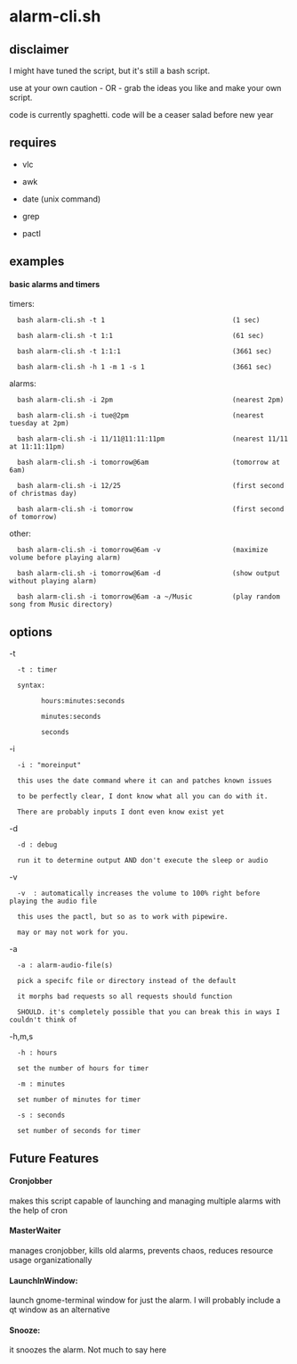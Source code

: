 # alarm-cli.sh

## disclaimer
I might have tuned the script, but it's still a bash script.

use at your own caution - OR - grab the ideas you like and make your own script. 

code is currently spaghetti. code will be a ceaser salad before new year

## requires
- vlc

- awk

- date (unix command)

- grep

- pactl

## examples
#### basic alarms and timers
timers: 

      bash alarm-cli.sh -t 1                                (1 sec)

      bash alarm-cli.sh -t 1:1                              (61 sec)

      bash alarm-cli.sh -t 1:1:1                            (3661 sec)
            
      bash alarm-cli.sh -h 1 -m 1 -s 1                      (3661 sec)

alarms:

      bash alarm-cli.sh -i 2pm                              (nearest 2pm)
      
      bash alarm-cli.sh -i tue@2pm                          (nearest tuesday at 2pm)

      bash alarm-cli.sh -i 11/11@11:11:11pm                 (nearest 11/11 at 11:11:11pm)
      
      bash alarm-cli.sh -i tomorrow@6am                     (tomorrow at 6am)
      
      bash alarm-cli.sh -i 12/25                            (first second of christmas day)
      
      bash alarm-cli.sh -i tomorrow                         (first second of tomorrow)


      
other:

      bash alarm-cli.sh -i tomorrow@6am -v                  (maximize volume before playing alarm)
      
      bash alarm-cli.sh -i tomorrow@6am -d                  (show output without playing alarm)
      
      bash alarm-cli.sh -i tomorrow@6am -a ~/Music          (play random song from Music directory)

      
      
## options
-t  

      -t : timer 
      
      syntax: 
            
            hours:minutes:seconds
            
            minutes:seconds
            
            seconds

-i  

      -i : "moreinput"
      
      this uses the date command where it can and patches known issues
      
      to be perfectly clear, I dont know what all you can do with it.
      
      There are probably inputs I dont even know exist yet
      
-d

      -d : debug
      
      run it to determine output AND don't execute the sleep or audio
      
-v

      -v  : automatically increases the volume to 100% right before playing the audio file
      
      this uses the pactl, but so as to work with pipewire. 
      
      may or may not work for you.

-a

      -a : alarm-audio-file(s)
      
      pick a specifc file or directory instead of the default
      
      it morphs bad requests so all requests should function
      
      SHOULD. it's completely possible that you can break this in ways I couldn't think of
      
-h,m,s

      -h : hours
      
      set the number of hours for timer 
      
      -m : minutes
      
      set number of minutes for timer
      
      -s : seconds
      
      set number of seconds for timer
    
## Future Features

#### Cronjobber       
makes this script capable of launching and managing multiple alarms with the help of cron

#### MasterWaiter     
manages cronjobber, kills old alarms, prevents chaos, reduces resource usage organizationally

#### LaunchInWindow:   
launch gnome-terminal window for just the alarm. I will probably include a qt window as an alternative 

#### Snooze:
it snoozes the alarm. Not much to say here
